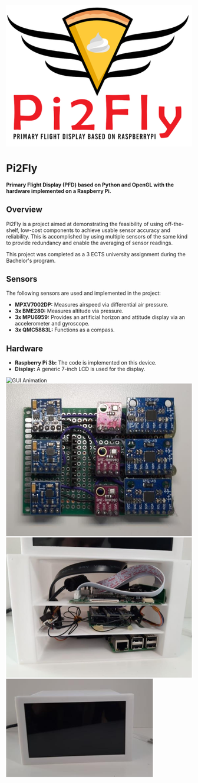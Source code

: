 
![Pi2Fly Logo](documentation/logo.png)
# Pi2Fly

**Primary Flight Display (PFD) based on Python and OpenGL with the hardware implemented on a Raspberry Pi.**

## Overview
Pi2Fly is a project aimed at demonstrating the feasibility of using off-the-shelf, low-cost components to achieve usable sensor accuracy and reliability. This is accomplished by using multiple sensors of the same kind to provide redundancy and enable the averaging of sensor readings.

This project was completed as a 3 ECTS university assignment during the Bachelor's program.

## Sensors
The following sensors are used and implemented in the project:

- **MPXV7002DP:** Measures airspeed via differential air pressure.
- **3x BME280:** Measures altitude via pressure.
- **3x MPU6959:** Provides an artificial horizon and attitude display via an accelerometer and gyroscope.
- **3x QMC5883L:** Functions as a compass.

## Hardware
- **Raspberry Pi 3b:** The code is implemented on this device.
- **Display:** A generic 7-inch LCD is used for the display.


![GUI Animation](documentation/gui-gif.gif)
![Sensor Board](documentation/sensor_board.png)
![Hardware Enclosure](documentation/integrated_hardware.png)
![Integrated Hardware](documentation/closed_hardware.png)
